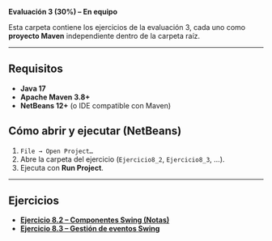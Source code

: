 **Evaluación 3 (30%) – En equipo**

Esta carpeta contiene los ejercicios de la evaluación 3, cada uno como **proyecto Maven** independiente dentro de la carpeta raíz.

---

## Requisitos
- **Java 17**
- **Apache Maven 3.8+**
- **NetBeans 12+** (o IDE compatible con Maven)

## Cómo abrir y ejecutar (NetBeans)
1. `File → Open Project…`
2. Abre la carpeta del ejercicio (`Ejercicio8_2`, `Ejercicio8_3`, …).
3. Ejecuta con **Run Project**.

---

## Ejercicios

- **[Ejercicio 8.2 – Componentes Swing (Notas)](https://github.com/ybedoyab/UNAL-POO/blob/main/Evaluacion3/Ejercicio8_2/src/main/java/unal/ejercicio8_2/Ejercicio8_2.java)**  
- **[Ejercicio 8.3 – Gestión de eventos Swing](https://github.com/ybedoyab/UNAL-POO/blob/main/Evaluacion3/Ejercicio8_3/src/main/java/unal/ejercicio8_3/Ejercicio8_3.java)**  


